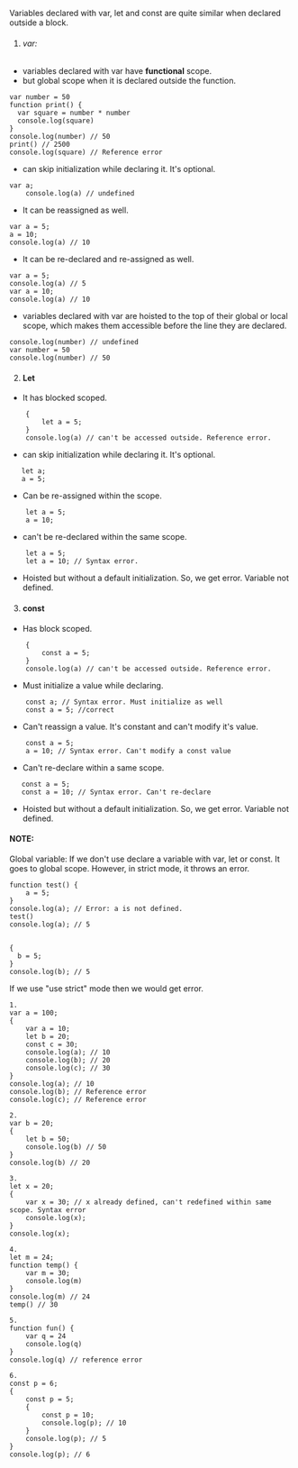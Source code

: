 Variables declared with var, let and const are quite similar when declared outside a block.

1. ###### var:
- variables declared with var have **functional** scope. 
- but global scope when it is declared outside the function.
```
var number = 50
function print() {
  var square = number * number
  console.log(square)
}
console.log(number) // 50
print() // 2500
console.log(square) // Reference error
```
- can skip initialization while declaring it. It's optional.
```
var a;
    console.log(a) // undefined
``` 
- It can be reassigned as well.
```
var a = 5;
a = 10;
console.log(a) // 10
```
- It can be re-declared and re-assigned as well.
```
var a = 5;
console.log(a) // 5
var a = 10;
console.log(a) // 10
```    
- variables declared with var are hoisted to the top of their global or local scope, which makes them accessible before the line they are declared.
```
console.log(number) // undefined
var number = 50
console.log(number) // 50
```
2. #### Let
- It has blocked scoped.
```
    {
        let a = 5;
    }
    console.log(a) // can't be accessed outside. Reference error.
```
- can skip initialization while declaring it. It's optional.
 ```
    let a;
    a = 5;
```
- Can be re-assigned within the scope.
```
    let a = 5;
    a = 10;
```
- can't be re-declared within the same scope.
```
    let a = 5;
    let a = 10; // Syntax error.
```
- Hoisted but without a default initialization. So, we get error. Variable not defined.

3. #### const
- Has block scoped.
```
    {
        const a = 5;
    }
    console.log(a) // can't be accessed outside. Reference error.
```
- Must initialize a value while declaring.
```
    const a; // Syntax error. Must initialize as well
    const a = 5; //correct
```
- Can't reassign a value. It's constant and can't modify it's value.
```
    const a = 5;
    a = 10; // Syntax error. Can't modify a const value
```
- Can't re-declare within a same scope.
 ```
    const a = 5;
    const a = 10; // Syntax error. Can't re-declare
```
- Hoisted but without a default initialization. So, we get error. Variable not defined.

#### NOTE:

Global variable: If we don't use declare a variable with var, let or const. It goes to global scope.
However, in strict mode, it throws an error.

```
function test() {
    a = 5;
}
console.log(a); // Error: a is not defined.
test()
console.log(a); // 5


{
  b = 5;
}
console.log(b); // 5
```
If we use "use strict" mode then we would get error.


```
1.
var a = 100;
{
    var a = 10;
    let b = 20;
    const c = 30;
    console.log(a); // 10
    console.log(b); // 20
    console.log(c); // 30
}
console.log(a); // 10
console.log(b); // Reference error
console.log(c); // Reference error

2.
var b = 20;
{
    let b = 50;
    console.log(b) // 50
}
console.log(b) // 20

3.
let x = 20;
{
    var x = 30; // x already defined, can't redefined within same scope. Syntax error
    console.log(x);
}
console.log(x);

4.
let m = 24;
function temp() {
    var m = 30;
    console.log(m)
}
console.log(m) // 24
temp() // 30

5.
function fun() {
    var q = 24
    console.log(q)
}
console.log(q) // reference error

6.
const p = 6;
{
    const p = 5;
    {
        const p = 10;
        console.log(p); // 10
    }
    console.log(p); // 5
}
console.log(p); // 6
```

